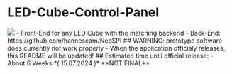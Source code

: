 # LED-Cube-Control-Panel
<img src="https://img.shields.io/liberapay/receives/ToxicStoxm.svg?logo=liberapay">  
 - Front-End for any LED Cube with the matching backend
 - Back-End: https://github.com/hannescam/NeoSPI  
## WARNING: prototype software does currently not work properly
 - When the application officialy releases, this README will be updated!
## Estimated time until official release:
 - About 6 Weeks *( 15.07.2024 )* **NOT FINAL**
